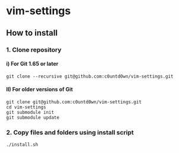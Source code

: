 # vim-settings

## How to install

### 1. Clone repository

#### i) For Git 1.65 or later
	git clone --recursive git@github.com:c0untd0wn/vim-settings.git

#### II) For older versions of Git
	git clone git@github.com:c0untd0wn/vim-settings.git
	cd vim-settings
	git submodule init
	git submodule update

### 2. Copy files and folders using install script
	./install.sh